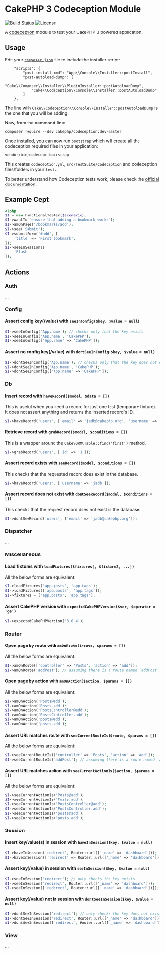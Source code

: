 CakePHP 3 Codeception Module
============================

[![Build Status](https://api.travis-ci.org/cakephp/codeception.png)](https://travis-ci.org/cakephp/codeception)
[![License](https://poser.pugx.org/cakephp/codeception/license.svg)](https://packagist.org/packages/cakephp/codeception)

A [codeception](http://codeception.com) module to test your CakePHP 3 powered application.

Usage
-----

Edit your [`composer.json`][appcomposer] file to include the installer script:

[appcomposer]:https://github.com/cakephp/app/blob/master/composer.json#L36

```
    "scripts": {
        "post-install-cmd": "App\\Console\\Installer::postInstall",
        "post-autoload-dump": [
            "Cake\\Composer\\Installer\\PluginInstaller::postAutoloadDump",
            "Cake\\Codeception\\Console\\Installer::postAutoloadDump"
        ]
    },
```

The line with `Cake\\Codeception\\Console\\Installer::postAutoloadDump` is the one that
you will be adding.

Now, from the command-line:

```
composer require --dev cakephp/codeception:dev-master
```

Once installed, you can now run `bootstrap` which will create all the codeception required files
in your application:

```
vendor/bin/codecept bootstrap
```

This creates `codeception.yml`, `src/TestSuite/Codeception` and codeception files/folders in your `tests`.

To better understand how Codeception tests work, please check the [official documentation][codeception_docs].

[codeception_docs]:http://codeception.com/docs/01-Introduction

## Example Cept

```php
<?php
$I = new FunctionalTester($scenario);
$I->wantTo('ensure that adding a bookmark works');
$I->amOnPage('/bookmarks/add');
$I->see('Submit');
$I->submitForm('#add', [
    'title' => 'First bookmark',
]);
$I->seeInSession([
    'Flash'
]);
```

## Actions

### Auth

...

### Config

#### Assert config key(/value) with `seeInConfig($key, $value = null)`

```php
$I->seeInConfig('App.name'); // checks only that the key exists
$I->seeInConfig('App.name', 'CakePHP');
$I->seeInConfig(['App.name' => 'CakePHP']);
```

#### Assert no config key(/value) with `dontSeeInConfig($key, $value = null)`

```php
$I->dontSeeInConfig('App.name'); // checks only that the key does not exist
$I->dontSeeInConfig('App.name', 'CakePHP');
$I->dontSeeInConfig(['App.name' => 'CakePHP']);
```

### Db


#### Insert record with `haveRecord($model, $data = [])`

This is useful when you need a record for just one test (temporary fixture). It
does not assert anything and returns the inserted record's ID.

```php
$I->haveRecord('users', ['email' => 'jadb@cakephp.org', 'username' => 'jadb']);
```

#### Retrieve record with `grabRecord($model, $conditions = [])`

This is a wrapper around the `Cake\ORM\Table::find('first')` method.

```php
$I->grabRecord('users', ['id' => '1']);
```

#### Assert record exists with `seeRecord($model, $conditions = [])`

This checks that the requested record does exist in the database.

```php
$I->haveRecord('users', ['username' => 'jadb']);
```

#### Assert record does not exist with `dontSeeRecord($model, $conditions = [])`

This checks that the request record does not exist in the database.

```php
$I->dontSeeRecord('users', ['email' => 'jadb@cakephp.org']);
```

### Dispatcher

...

### Miscellaneous

#### Load fixtures with `loadFixtures($fixtures[, $fixture2, ...])`

All the below forms are equivalent:

```php
$I->loadFixtures('app.posts', 'app.tags');
$I->loadFixtures(['app.posts', 'app.tags']);
$I->fixtures = ['app.posts', 'app.tags'];
```

#### Assert CakePHP version with `expectedCakePHPVersion($ver, $operator = 'ge')`

```php
$I->expectedCakePHPVersion('3.0.4');
```

### Router

#### Open page by route with `amOnRoute($route, $params = [])`

All the below forms are equivalent:

```php
$I->amOnRoute(['controller' => 'Posts', 'action' => 'add']);
$I->amOnRoute('addPost'); // assuming there is a route named `addPost`
```

#### Open page by action with `amOnAction($action, $params = [])`

All the below forms are equivalent:

```php
$I->amOnAction('Posts@add');
$I->amOnAction('Posts.add');
$I->amOnAction('PostsController@add');
$I->amOnAction('PostsController.add');
$I->amOnAction('posts@add');
$I->amOnAction('posts.add');
```

#### Assert URL matches route with `seeCurrentRouteIs($route, $params = [])`

All the below forms are equivalent:

```php
$I->seeCurrentRouteIs(['controller' => 'Posts', 'action' => 'add']);
$I->seeCurrentRouteIs('addPost'); // assuming there is a route named `addPost`
```

#### Assert URL matches action with `seeCurrentActionIs($action, $params = [])`

All the below forms are equivalent:

```php
$I->seeCurrentActionIs('Posts@add');
$I->seeCurrentActionIs('Posts.add');
$I->seeCurrentActionIs('PostsController@add');
$I->seeCurrentActionIs('PostsController.add');
$I->seeCurrentActionIs('posts@add');
$I->seeCurrentActionIs('posts.add');
```

### Session

#### Insert key/value(s) in session with `haveInSession($key, $value = null)`

```php
$I->haveInSession('redirect', Router::url(['_name' => 'dashboard']));
$I->haveInSession(['redirect' => Router::url(['_name' => 'dashboard'])]);
```

#### Assert key(/value) in session with `seeInSession($key, $value = null)`

```php
$I->seeInSession('redirect'); // only checks the key exists.
$I->seeInSession('redirect', Router::url(['_name' => 'dashboard']));
$I->seeInSession(['redirect', Router::url(['_name' => 'dashboard'])]);
```

#### Assert key(/value) not in session with `dontSeeInSession($key, $value = null)`

```php
$I->dontSeeInSession('redirect'); // only checks the key does not exist.
$I->dontSeeInSession('redirect', Router::url(['_name' => 'dashboard']));
$I->dontSeeInSession(['redirect', Router::url(['_name' => 'dashboard'])]);
```


### View

...
